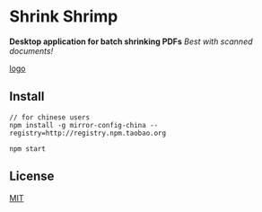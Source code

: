 # Shrink Shrimp

**Desktop application for batch shrinking PDFs**
*Best with scanned documents!*

[logo](src/ui/img/shrimp.png)

## Install ##

    // for chinese users
    npm install -g mirror-config-china --registry=http://registry.npm.taobao.org

    npm start


## License ##
[MIT](LICENSE)

